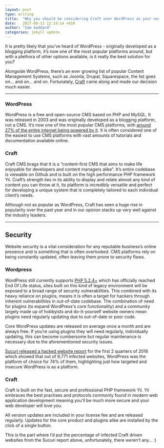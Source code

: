 ```yaml
---
layout: post
type: writing
title:  "Why you should be considering Craft over WordPress as your next Content Management System"
date:   2017-08-13 12:19:14 +010
author: "Sam Goddard"
categories: jekyll update
---
```


<p class="f--m">It is pretty likely that you’ve heard of WordPress - originally developed as a blogging platform, it’s now one of the most popular platforms around, but with a plethora of other options available, is it really the best solution for you?</p>

Alongside WordPress, there’s an ever growing list of popular Content Management Systems, such as Joomla, Drupal, Squarespace, the list goes on… and on… and on. Fortunately, [Craft](http://www.example.com) came along and made our decision much easier.

---

### WordPress

WordPress is a free and open-source CMS based on PHP and MySQL. It was released in 2003 and was originally developed as a blogging platform, not a CMS. It’s now one of the most popular CMS platforms, with [around 27% of the entire internet being powered by it](http://www.example.com). It is often considered one of the easiest to use CMS platforms with vast amounts of tutorials and documentation available online.

### Craft

Craft CMS brags that it is a “content-first CMS that aims to make life enjoyable for developers and content managers alike”. It’s entire codebase is viewable on Github and is built on the high performance PHP framework Yii. Craft’s strength lies in its ability to display and relate almost any kind of content you can throw at it, its platform is incredibly versatile and perfect for developing a unique system that is completely tailored to each individual client’s needs.

Although not as popular as WordPress, Craft has seen a huge rise in popularity over the past year and in our opinion stacks up very well against the industry leaders.

---

## Security

Website security is a vital consideration for any reputable business’s online presence and is something that is often overlooked. CMS platforms rely on being constantly updated, often leaving them prone to security flaws.

### Wordpress

WordPress still currently supports [PHP 5.2.4+](http://www.example.com) which has officially reached End Of Life status, sites built on this kind of legacy environment will be exposed to a broad range of security vulnerabilities. This combined with its heavy reliance on plugins, means it is often a target for hackers through inherent vulnerabilities in out-of-date codebase. The combination of need for plugins (to expand WordPress's core functionality) and a community largely made up of hobbyists and do-it-yourself website owners mean plugins need regularly updating due to out-of-date or poor code.

Core WordPress updates are released on average once a month and are always free. If you’re using plugins they will need regularly, individually updating, this can become cumbersome but regular maintenance is necessary due to the aforementioned security issues.

[Sucuri released a hacked website report](http://www.example.com) for the first 2 quarters of 2016 which showed that out of 9,771 infected websites, WordPress was the platform of choice for 74% of them, highlighting just how targeted and insecure WordPress is as a platform.

### Craft

Craft is built on the fast, secure and professional PHP framework Yii. Yii embraces the best practises and protocols commonly found in modern web application development meaning you’ll be much more secure and your web developer will love you.

All version updates are included in your license fee and are released regularly. Updates for the core product and plugins alike are installed by the click of a single button.

This is the part where I’d put the percentage of infected Craft driven websites from the Sucuri report above, unfortunately, there weren’t any… :)
